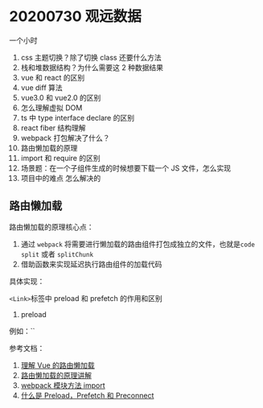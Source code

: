 # 20200730 观远数据

一个小时

1. css 主题切换？除了切换 class 还要什么方法
2. 栈和堆数据结构？为什么需要这 2 种数据结果
3. vue 和 react 的区别
4. vue diff 算法
5. vue3.0 和 vue2.0 的区别
6. 怎么理解虚拟 DOM
7. ts 中 type interface declare 的区别
8. react fiber 结构理解
9. webpack 打包解决了什么？
10. 路由懒加载的原理
11. import 和 require 的区别
12. 场景题：在一个子组件生成的时候想要下载一个 JS 文件，怎么实现
13. 项目中的难点 怎么解决的

## 路由懒加载

路由懒加载的原理核心点：

1. 通过 `webpack` 将需要进行懒加载的路由组件打包成独立的文件，也就是`code split` 或者 `splitChunk`
2. 借助函数来实现延迟执行路由组件的加载代码

具体实现：

`<Link>`标签中 preload 和 prefetch 的作用和区别

1. preload

例如：``

参考文档：

1. [理解 Vue 的路由懒加载](https://juejin.im/post/6844904180285456398)
2. [路由懒加载的原理讲解](https://blog.csdn.net/weixin_44869002/article/details/106288371)
3. [webpack 模块方法 import](https://webpack.docschina.org/api/module-methods/#import)
4. [什么是 Preload，Prefetch 和 Preconnect](https://github.com/fi3ework/blog/issues/32)
